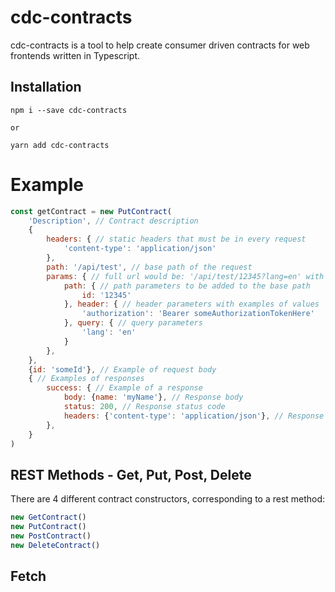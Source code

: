 # cdc-contracts

cdc-contracts is a tool to help create consumer driven contracts for web frontends written in Typescript.

## Installation

```
npm i --save cdc-contracts

or 

yarn add cdc-contracts
```

# Example

```javascript
const getContract = new PutContract(
    'Description', // Contract description
    {
        headers: { // static headers that must be in every request
            'content-type': 'application/json'
        },
        path: '/api/test', // base path of the request
        params: { // full url would be: '/api/test/12345?lang=en' with headers: "'content-type': 'application/json'; 'authorization': 'Bearer someAuthorizationTokenHere'"
            path: { // path parameters to be added to the base path
                id: '12345'
            }, header: { // header parameters with examples of values
                'authorization': 'Bearer someAuthorizationTokenHere'
            }, query: { // query parameters 
                'lang': 'en'
            }
        },
    },
    {id: 'someId'}, // Example of request body
    { // Examples of responses
        success: { // Example of a response
            body: {name: 'myName'}, // Response body
            status: 200, // Response status code
            headers: {'content-type': 'application/json'}, // Response headers
        },
    }
)
```

## REST Methods - Get, Put, Post, Delete

There are 4 different contract constructors, corresponding to a rest method:

```javascript
new GetContract()
new PutContract()
new PostContract()
new DeleteContract()
```

## Fetch
